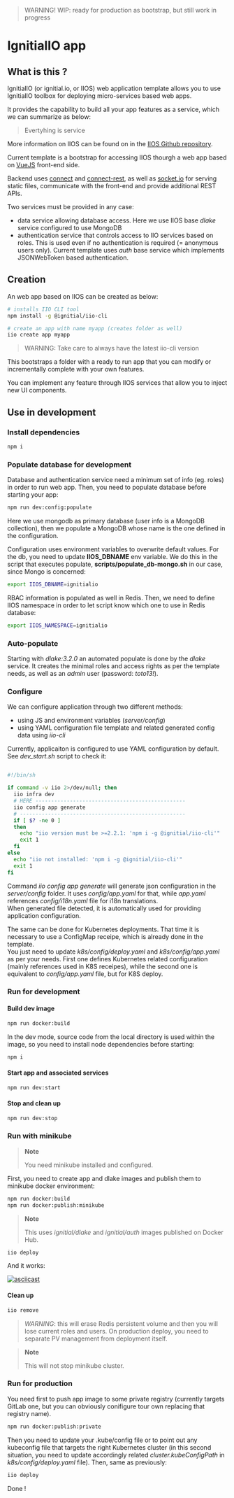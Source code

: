 > WARNING!
> WIP: ready for production as bootstrap, but still work in progress

# IgnitialIO app

## What is this ?

IgnitialIO (or ignitial.io, or IIOS) web application template allows you to use
IgnitialIO toolbox for deploying micro-services based web apps.  

It provides the capability to build all your app features as a service, which we
can summarize as below:  

>
> Evertyhing is service
>

More information on IIOS can be found on in the
[IIOS Github repository](https://github.com/ignitialio/iio-services).  

Current template is a bootstrap for accessing IIOS thourgh a web app based
on [VueJS](https://vuejs.org/) front-end side.

Backend uses [connect](https://www.npmjs.com/package/connect) and
[connect-rest](https://www.npmjs.com/package/connect-rest), as well as
[socket.io](https://www.npmjs.com/package/socket.io) for serving static files,
communicate with the front-end and provide additional REST APIs.

Two services must be provided in any case:
- data service allowing database access. Here we use IIOS base _dlake_ service
configured to use MongoDB
- authentication service that controls access to IIO services based on roles. This
is used even if no authentication is required (= anonymous users only). Current
template uses _auth_ base service which implements JSONWebToken based authentication.  

## Creation

An web app based on IIOS can be created as below:

```bash
# installs IIO CLI tool
npm install -g @ignitial/iio-cli

# create an app with name myapp (creates folder as well)
iio create app myapp
```

> WARNING: Take care to always have the latest iio-cli version

This bootstraps a folder with a ready to run app that you can modify or incrementally
complete with your own features.

You can implement any feature through IIOS services that allow you to inject new
UI components.

## Use in development

### Install dependencies

```bash
npm i
```

### Populate database for development

Database and authentication service need a minimum set of info (eg. roles) in
order to run web app. Then, you need to populate database before starting your
app:

```bash
npm run dev:config:populate
```

Here we use mongodb as primary database (user info is a MongoDB collection), then
we populate a MongoDB whose name is the one defined in the configuration.  

Configuration uses environment variables to overwrite default values. For the db,
you need to update __IIOS_DBNAME__ env variable. We do this in the script that
executes populate, __scripts/populate_db-mongo.sh__ in our case, since Mongo is
concerned:

```bash
export IIOS_DBNAME=ignitialio
```

RBAC information is populated as well in Redis. Then, we need to define IIOS
namespace in order to let script know which one to use in Redis database:

```bash
export IIOS_NAMESPACE=ignitialio
```

### Auto-populate

Starting with _dlake:3.2.0_ an automated populate is done by the _dlake_ service.
It creates the minimal roles and access rights as per the template needs, as well
as an _admin_ user (password: _toto13!_).

### Configure

We can configure application through two different methods:
- using JS and environment variables (_server/config_)
- using YAML configuration file template and related generated config data using
_iio-cli_

Currently, applicaiton is configured to use YAML configuration by default. See
_dev_start.sh_ script to check it:

```bash

#!/bin/sh

if command -v iio 2>/dev/null; then
  iio infra dev
  # HERE ------------------------------------------------
  iio config app generate
  # -----------------------------------------------------
  if [ $? -ne 0 ]
  then
    echo "iio version must be >=2.2.1: 'npm i -g @ignitial/iio-cli'"
    exit 1
  fi
else
  echo "iio not installed: 'npm i -g @ignitial/iio-cli'"
  exit 1
fi
```  

Command _iio config app generate_ will generate json configuration in the
_server/config_ folder. It uses _config/app.yaml_ for that, while _app.yaml_
references _config/i18n.yaml_ file for i18n translations.  
When generated file detected, it is automatically used for providing application
configuration.

The same can be done for Kubernetes deployments. That time it is necessary to use
a ConfigMap receipe, which is already done in the template.  
You just need to update _k8s/config/deploy.yaml_ and _k8s/config/app.yaml_ as per
your needs. First one defines Kubernetes related configuration (mainly references
used in K8S receipes), while the second one is equivalent to _config/app.yaml_
file, but for K8S deploy.

### Run for development

#### Build dev image

```bash
npm run docker:build
```

In the dev mode, source code from the local directory is used within the image,
so you need to install node dependencies before starting:

```bash
npm i
```

#### Start app and associated services

```bash
npm run dev:start
```

#### Stop and clean up

```bash
npm run dev:stop
```

### Run with minikube

> __Note__
>  
> You need minikube installed and configured.

First, you need to create app and dlake images and publish them to minikube docker
environment:

```bash
npm run docker:build
npm run docker:publish:minikube
```

> __Note__
>   
> This uses _ignitial/dlake_ and _ignitial/auth_ images published on Docker Hub.

```bash
iio deploy
```

And it works:

[![asciicast](https://asciinema.org/a/0lgSjc7qy526Mgqj6DUTmSSWx.svg)](https://asciinema.org/a/0lgSjc7qy526Mgqj6DUTmSSWx)

#### Clean up

```bash
iio remove
```

> _WARNING_: this will erase Redis persistent volume and then you will lose current
> roles and users. On production deploy, you need to separate PV management from
> deployment itself.

> __Note__
>   
> This will not stop minikube cluster.

### Run for production

You need first to push app image to some private registry (currently targets
GitLab one, but you can obviously conifigure tour own replacing that registry
name).

```bash
npm run docker:publish:private
```  

Then you need to update your .kube/config file or to point out any kubeconfig file
that targets the right Kubernetes cluster (in this second situation, you need to
update accordingly related _cluster.kubeConfigPath_ in _k8s/config/deploy.yaml_
file). Then, same as previously:

```bash
iio deploy
```

Done !
